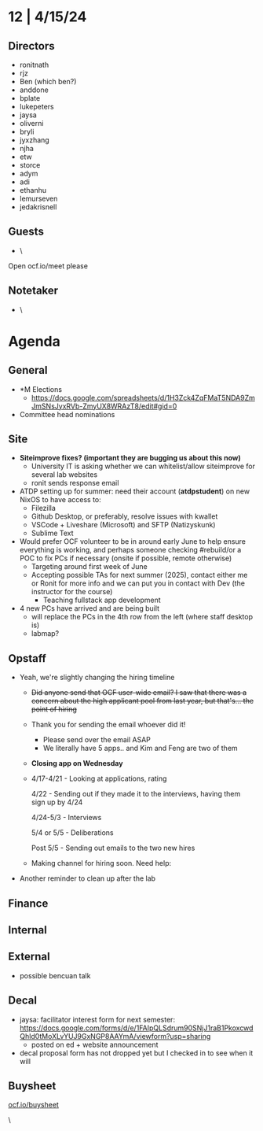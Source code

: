 # 12 | 4/15/24

## Directors

* ronitnath
* rjz
* Ben (which ben?)
* anddone
* bplate
* lukepeters
* jaysa
* oliverni
* bryli
* jyxzhang
* njha
* etw
* storce
* adym
* adi
* ethanhu
* lemurseven
* jedakrisnell


## Guests

* \

Open ocf.io/meet please

## Notetaker

* \

# Agenda

## General

* \*M Elections
  * <https://docs.google.com/spreadsheets/d/1H3Zck4ZqFMaT5NDA9ZmJmSNsJyxRVb-ZmyUX8WRAzT8/edit#gid=0>
* Committee head nominations

## Site

* __Siteimprove fixes? (important they are bugging us about this now)__
  * University IT is asking whether we can whitelist/allow siteimprove for several lab websites
  * ronit sends response email
* ATDP setting up for summer: need their account (**__atdpstudent__**) on new NixOS to have access to:
  * Filezilla
  * Github Desktop, or preferably, resolve issues with kwallet
  * VSCode + Liveshare (Microsoft) and SFTP (Natizyskunk)
  * Sublime Text
* Would prefer OCF volunteer to be in around early June to help ensure everything is working, and perhaps someone checking #rebuild/or a POC to fix PCs if necessary (onsite if possible, remote otherwise)
  * Targeting around first week of June
  * Accepting possible TAs for next summer (2025), contact either me or Ronit for more info and we can put you in contact with Dev (the instructor for the course)
    * Teaching fullstack app development
* 4 new PCs have arrived and are being built
  * will replace the PCs in the 4th row from the left (where staff desktop is)
  * labmap?

## Opstaff

* Yeah, we're slightly changing the hiring timeline
  * ~~Did anyone send that OCF user-wide email? I saw that there was a concern about the high applicant pool from last year, but that's… the point of hiring~~
  * Thank you for sending the email whoever did it!
    * Please send over the email ASAP
    * We literally have 5 apps.. and Kim and Feng are two of them
  * **Closing app on Wednesday**
  * 4/17-4/21 - Looking at applications, rating

    4/22 - Sending out if they made it to the interviews, having them sign up by 4/24

    4/24-5/3 - Interviews

    5/4 or 5/5 - Deliberations

    Post 5/5 - Sending out emails to the two new hires
  * Making channel for hiring soon. Need help:
* Another reminder to clean up after the lab

## Finance

## Internal

## External

* possible bencuan talk

## Decal

* jaysa: facilitator interest form for next semester: <https://docs.google.com/forms/d/e/1FAIpQLSdrum90SNjJ1raB1PkoxcwdQhld0tMoXLvYUJ9GxNGP8AAYmA/viewform?usp=sharing>
  * posted on ed + website announcement
* decal proposal form has not dropped yet but I checked in to see when it will

## Buysheet

[ocf.io/buysheet](https://ocf.io/buysheet)


\
